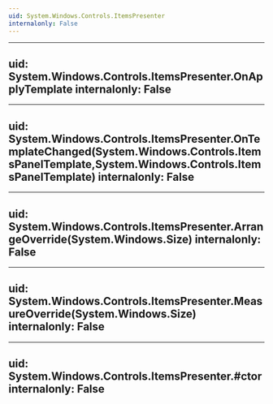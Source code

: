 ```yaml
---
uid: System.Windows.Controls.ItemsPresenter
internalonly: False
---
```


---
uid: System.Windows.Controls.ItemsPresenter.OnApplyTemplate
internalonly: False
---

---
uid: System.Windows.Controls.ItemsPresenter.OnTemplateChanged(System.Windows.Controls.ItemsPanelTemplate,System.Windows.Controls.ItemsPanelTemplate)
internalonly: False
---

---
uid: System.Windows.Controls.ItemsPresenter.ArrangeOverride(System.Windows.Size)
internalonly: False
---

---
uid: System.Windows.Controls.ItemsPresenter.MeasureOverride(System.Windows.Size)
internalonly: False
---

---
uid: System.Windows.Controls.ItemsPresenter.#ctor
internalonly: False
---
